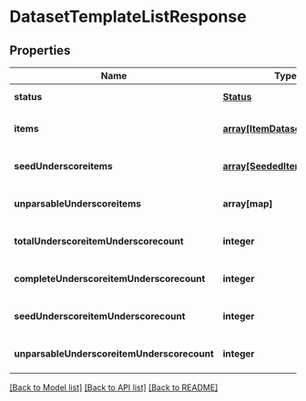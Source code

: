 # DatasetTemplateListResponse

## Properties
Name | Type | Description | Notes
------------ | ------------- | ------------- | -------------
**status** | [**Status**](Status.md) |  | [default to null]
**items** | [**array[ItemDatasetTemplate]**](ItemDatasetTemplate.md) | Items | [optional] [default to null]
**seedUnderscoreitems** | [**array[SeededItem]**](SeededItem.md) | Seed Items | [optional] [default to null]
**unparsableUnderscoreitems** | **array[map]** | Unparsable Items | [optional] [default to null]
**totalUnderscoreitemUnderscorecount** | **integer** | Total Item Count | [optional] [default to null]
**completeUnderscoreitemUnderscorecount** | **integer** | Complete Item Count | [optional] [default to null]
**seedUnderscoreitemUnderscorecount** | **integer** | Seed Item Count | [optional] [default to null]
**unparsableUnderscoreitemUnderscorecount** | **integer** | Unparsable Item Count | [optional] [default to null]

[[Back to Model list]](../README.md#documentation-for-models) [[Back to API list]](../README.md#documentation-for-api-endpoints) [[Back to README]](../README.md)


